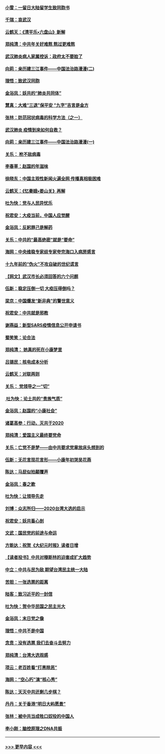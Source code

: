 #### [小雪：一留日大陆留学生致同胞书](../pages/nsc993/n11834624.md?t=02010002) 
#### [千瑞：哀武汉](../pages/nsc993/n11833647.md?t=02010002) 
#### [云鹤天：《清平乐▪六盘山》新解](../pages/nsc993/n11833611.md?t=02010002) 
#### [郑纯清：中共年关好难熬 熬过更难熬](../pages/nsc993/n11833489.md?t=02010002) 
#### [武汉肺炎病人家属控诉：政府太不要脸了](../pages/nsc993/n11833205.md?t=02010002) 
#### [向莉：亲历建三江事件——中国法治路漫漫(二)](../pages/nsc993/n11829102.md?t=02010002) 
#### [理悟：致武汉同胞](../pages/nsc993/n11831522.md?t=02010002) 
#### [金浴凤：妖共的“肺炎共同体”](../pages/nsc993/n11829448.md?t=02010002) 
#### [慧真：大难“三退”保平安 “九字”吉言是金方](../pages/nsc993/n11829501.md?t=02010002) 
#### [张林：防范冠状病毒的科学方法（之一）](../pages/nsc993/n11828618.md?t=02010002) 
#### [武汉肺炎 疫情到来如何自救？](../pages/nsc993/n11827632.md?t=02010002) 
#### [向莉：亲历建三江事件——中国法治路漫漫(一)](../pages/nsc993/n11827190.md?t=02010002) 
#### [关乐： 枪不敌病毒](../pages/nsc993/n11826746.md?t=02010002) 
#### [李春草：赵国的年滋味](../pages/nsc993/n11826321.md?t=02010002) 
#### [徐晓东：中国主观性新闻火遍全网 传播真相极困难](../pages/nsc993/n11826508.md?t=02010002) 
#### [云鹤天：《忆秦娥▪娄山关》再解](../pages/nsc993/n11824682.md?t=02010002) 
#### [吐为快：党与人民异忧乐](../pages/nsc993/n11824660.md?t=02010002) 
#### [祝君安：大疫当前，中国人应觉醒](../pages/nsc993/n11821946.md?t=02010002) 
#### [金浴凤：反躬罪己是解药](../pages/nsc993/n11820280.md?t=02010002) 
#### [关乐：中共的“最高绝密”就是“要命”](../pages/nsc993/n11816946.md?t=02010002) 
#### [海网：中央维稳专家组专家夸完海口入病房感言](../pages/nsc993/n11815138.md?t=02010002) 
#### [十九年前的“伪火”不攻自破的世纪谎言](../pages/nsc993/n11813238.md?t=02010002) 
#### [【网文】武汉市长必须回答的六个问题](../pages/nsc993/n11813848.md?t=02010002) 
#### [伍新：稳定压倒一切 大疫压得倒吗？](../pages/nsc993/n11812634.md?t=02010002) 
#### [梁京：中国爆发“新非典”的警世意义](../pages/nsc993/n11812554.md?t=02010002) 
#### [祝君安：中共就是邪教](../pages/nsc993/n11812431.md?t=02010002) 
#### [谢燕益：新型SARS疫情信息公开申请书](../pages/nsc993/n11808840.md?t=02010002) 
#### [蜀笑笑：论合法](../pages/nsc993/n11808064.md?t=02010002) 
#### [郑纯清： 她真的死在小康梦里](../pages/nsc993/n11806623.md?t=02010002) 
#### [吕锡民：核电成本分析](../pages/nsc993/n11806284.md?t=02010002) 
#### [云鹤天：对联两则](../pages/nsc993/n11805957.md?t=02010002) 
#### [关乐： 党领导之一“切”](../pages/nsc993/n11804505.md?t=02010002) 
#### [ 吐为快：论土共的“贵族气质”](../pages/nsc993/n11804490.md?t=02010002) 
#### [金浴凤：赵国的“小康社会”](../pages/nsc993/n11804452.md?t=02010002) 
#### [诸葛高参：行动，灭共于2020](../pages/nsc993/n11804120.md?t=02010002) 
#### [郑纯清：爱国主义最终要党命](../pages/nsc993/n11802197.md?t=02010002) 
#### [关乐：亡党不是梦——由中共要求党章放床头想到的](../pages/nsc993/n11802156.md?t=02010002) 
#### [伍新：无花言现花言形——小康年初哭吴花燕](../pages/nsc993/n11800044.md?t=02010002) 
#### [陈达：马屁似拍颠覆声](../pages/nsc993/n11800010.md?t=02010002) 
#### [金浴凤：春之歌](../pages/nsc993/n11797687.md?t=02010002) 
#### [吐为快：让领导先走](../pages/nsc993/n11797512.md?t=02010002) 
#### [刘博：众志所归——2020台湾大选的启示](../pages/nsc993/n11796878.md?t=02010002) 
#### [祝君安：妖共畜心剖](../pages/nsc993/n11794273.md?t=02010002) 
#### [文武：国民党的前途与命运](../pages/nsc993/n11794198.md?t=02010002) 
#### [方能达：祝贺《大纪元时报》读者日增](../pages/nsc993/n11793807.md?t=02010002) 
#### [【读者投书】中共对穆斯林的迫害成扩大趋势](../pages/nsc993/n11791371.md?t=02010002) 
#### [中立：中共与民为敌 期望台湾民主统一大陆](../pages/nsc993/n11790392.md?t=02010002) 
#### [苦胆：一张选票的距离](../pages/nsc993/n11788914.md?t=02010002) 
#### [陆客：致习近平的一封信](../pages/nsc993/n11788867.md?t=02010002) 
#### [吐为快：贺中华民国之民主光大](../pages/nsc993/n11788618.md?t=02010002) 
#### [金浴凤：末日党之像](../pages/nsc993/n11787475.md?t=02010002) 
#### [理悟：中共不是中国](../pages/nsc993/n11787463.md?t=02010002) 
#### [念贲：没有选票  我们去奋斗去努力](../pages/nsc993/n11787398.md?t=02010002) 
#### [郑纯清：台湾大选观感](../pages/nsc993/n11786210.md?t=02010002) 
#### [项云：老百姓看“打黑除恶”](../pages/nsc993/n11785398.md?t=02010002) 
#### [海网：“空心朽”演“核心秀”](../pages/nsc993/n11783874.md?t=02010002) 
#### [陈达：天灭中共还剩几步棋？](../pages/nsc993/n11783719.md?t=02010002) 
#### [丹丹：关于香港“明日大屿愿景”](../pages/nsc993/n11783273.md?t=02010002) 
#### [张林：被中共当成牲口奴役的中国人](../pages/nsc993/n11782397.md?t=02010002) 
#### [李小刚：脑控原理之DNA共振](../pages/nsc993/n11780962.md?t=02010002) 

----
#### [ >>> 更早内容 <<< ](../indexes/nsc993-earlier.md)
